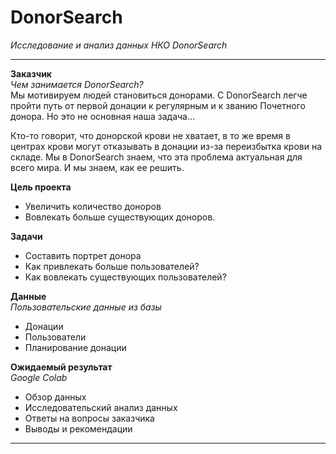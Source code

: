 # DonorSearch  
*Исследование и анализ данных НКО DonorSearch*  

---

**Заказчик**  
*Чем занимается DonorSearch?*  
Мы мотивируем людей становиться донорами. С DonorSearch легче пройти путь от первой донации к регулярным и к званию Почетного донора. Но это не основная наша задача…

Кто-то говорит, что донорской крови не хватает, в то же время в центрах крови могут отказывать в донации из-за переизбытка крови на складе. Мы в DonorSearch знаем, что эта проблема актуальная для всего мира. И мы знаем, как ее решить.

**Цель проекта**  
 - Увеличить количество доноров
 - Вовлекать больше существующих доноров.

**Задачи**
 - Составить портрет донора
 - Как привлекать больше пользователей?
 - Как вовлекать существующих пользователей?

**Данные**  
*Пользовательские данные из базы*
 - Донации
 - Пользователи
 - Планирование донации


**Ожидаемый результат**  
*Google Colab*  
 - Обзор данных
 - Исследовательский анализ данных
 - Ответы на вопросы заказчика
 - Выводы и рекомендации

---
